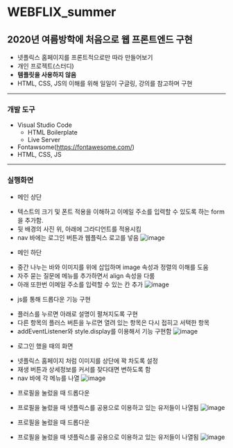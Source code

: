 # WEBFLIX_summer
2020년 여름방학에 처음으로 웹 프론트엔드 구현
------

* 넷플릭스 홈페이지를 프론트적으로만 따라 만들어보기
* 개인 프로젝트(스터디)
* **템플릿을 사용하지 않음**
* HTML, CSS, JS의 이해를 위해 일일이 구글링, 강의를 참고하며 구현

-------------------

### 개발 도구
- Visual Studio Code
  - HTML Boilerplate
  - Live Server
- Fontawsome(https://fontawesome.com/)
- HTML, CSS, JS

-------------------
### 실행화면

* 메인 상단
 - 텍스트의 크기 및 폰트 적용을 이해하고 이메일 주소를 입력할 수 있도록 하는 form을 추가함.
 - 뒷 배경의 사진 위, 아래에 그라디언트를 적용시킴
 - nav 바에는 로그인 버튼과 웹플릭스 로고를 넣음
![image](https://user-images.githubusercontent.com/62641359/123269194-b7e4a800-d539-11eb-8382-fdb201fefdfc.png)

* 메인 하단
 - 중간 나누는 바와 이미지를 위에 삽입하며 image 속성과 정렬의 이해를 도움
 - 자주 묻는 질문에 메뉴를 추가하면서 align 속성을 다룸
 - 아래 또한번 이메일 주소를 입력할 수 있는 칸 추가
![image](https://user-images.githubusercontent.com/62641359/123270093-8c15f200-d53a-11eb-9e5c-731c7e0e71f6.png)

* js를 통해 드롭다운 기능 구현
 - 플러스를 누르면 아래로 설명이 펼쳐지도록 구현
 - 다른 항목의 플러스 버튼을 누르면 열려 있는 항목은 다시 접히고 서택한 항목
 - addEventListener와 style.display를 이용해서 기능 구현함
![image](https://user-images.githubusercontent.com/62641359/123270974-545b7a00-d53b-11eb-9cf6-c90e16468125.png)

* 로그인 했을 때의 화면
 - 넷플릭스 홈페이지 처럼 이미지를 상단에 꽉 차도록 설정
 - 재생 버튼과 상세정보를 커서를 잦다대면 변하도록 함
 - nav 바에 각 메뉴를 나열
![image](https://user-images.githubusercontent.com/62641359/123276836-80c5c500-d540-11eb-9bca-1a6cd24ec8ef.png)

* 프로필을 눌렀을 때 드롭다운
 - 프로필을 눌렀을 때 넷플릭스를 공용으로 이용하고 있는 유저들이 나열됨
![image](https://user-images.githubusercontent.com/62641359/123277137-cd110500-d540-11eb-8550-4033834883c2.png)


* 프로필을 눌렀을 때 드롭다운
 - 프로필을 눌렀을 때 넷플릭스를 공용으로 이용하고 있는 유저들이 나열됨
![image](https://user-images.githubusercontent.com/62641359/123289569-896fc880-d54b-11eb-9032-47da981c7a96.png)

